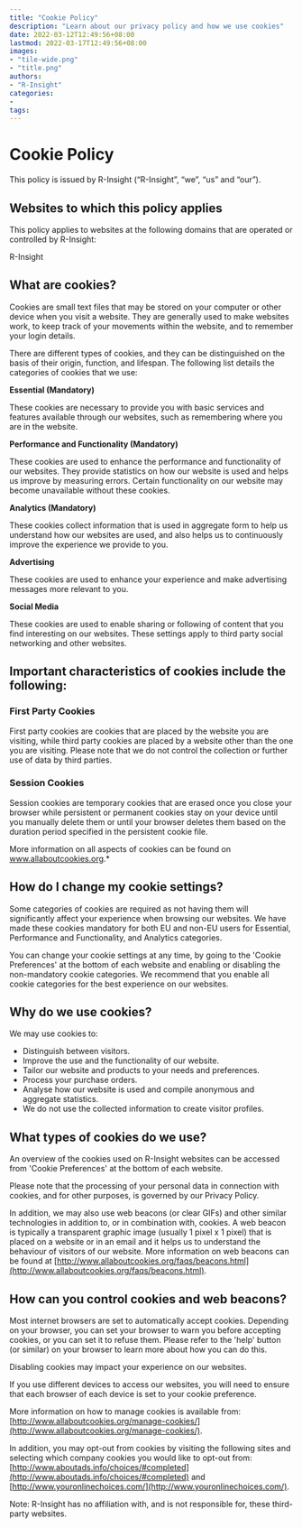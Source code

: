 ```yaml
---
title: "Cookie Policy"
description: "Learn about our privacy policy and how we use cookies"
date: 2022-03-12T12:49:56+08:00
lastmod: 2022-03-17T12:49:56+08:00
images:
- "tile-wide.png"
- "title.png"
authors:
- "R-Insight"
categories:
- 
tags:
---
```


# Cookie Policy

This policy is issued by R-Insight (“R-Insight”, “we”, “us” and “our”).

 
## Websites to which this policy applies

This policy applies to websites at the following domains that are operated or controlled by R-Insight:

R-Insight

## What are cookies?

Cookies are small text files that may be stored on your computer or other device when you visit a website. They are generally used to make websites work, to keep track of your movements within the website, and to remember your login details.

There are different types of cookies, and they can be distinguished on the basis of their origin, function, and lifespan. The following list details the categories of cookies that we use:

**Essential (Mandatory)**

These cookies are necessary to provide you with basic services and features available through our websites, such as remembering where you are in the website.

**Performance and Functionality (Mandatory)**

These cookies are used to enhance the performance and functionality of our websites. They provide statistics on how our website is used and helps us improve by measuring errors. Certain functionality on our website may become unavailable without these cookies.

**Analytics (Mandatory)**

These cookies collect information that is used in aggregate form to help us understand how our websites are used, and also helps us to continuously improve the experience we provide to you.

**Advertising**

These cookies are used to enhance your experience and make advertising messages more relevant to you.

**Social Media**

These cookies are used to enable sharing or following of content that you find interesting on our websites. These settings apply to third party social networking and other websites.

## Important characteristics of cookies include the following:

### First Party Cookies

First party cookies are cookies that are placed by the website you are visiting, while third party cookies are placed by a website other than the one you are visiting. Please note that we do not control the collection or further use of data by third parties.

### Session Cookies

Session cookies are temporary cookies that are erased once you close your browser while persistent or permanent cookies stay on your device until you manually delete them or until your browser deletes them based on the duration period specified in the persistent cookie file.

More information on all aspects of cookies can be found on www.allaboutcookies.org.*

 
## How do I change my cookie settings?

Some categories of cookies are required as not having them will significantly affect your experience when browsing our websites. We have made these cookies mandatory for both EU and non-EU users for Essential, Performance and Functionality, and Analytics categories.

You can change your cookie settings at any time, by going to the 'Cookie Preferences' at the bottom of each website and enabling or disabling the non-mandatory cookie categories. We recommend that you enable all cookie categories for the best experience on our websites.

 
## Why do we use cookies?

We may use cookies to:

- Distinguish between visitors.
- Improve the use and the functionality of our website.
- Tailor our website and products to your needs and preferences.
- Process your purchase orders.
- Analyse how our website is used and compile anonymous and aggregate statistics.
- We do not use the collected information to create visitor profiles.

 
## What types of cookies do we use?

An overview of the cookies used on R-Insight websites can be accessed from 'Cookie Preferences' at the bottom of each website.

Please note that the processing of your personal data in connection with cookies, and for other purposes, is governed by our Privacy Policy.

In addition, we may also use web beacons (or clear GIFs) and other similar technologies in addition to, or in combination with, cookies. A web beacon is typically a transparent graphic image (usually 1 pixel x 1 pixel) that is placed on a website or in an email and it helps us to understand the behaviour of visitors of our website. More information on web beacons can be found at [http://www.allaboutcookies.org/faqs/beacons.html](http://www.allaboutcookies.org/faqs/beacons.html).

 
## How can you control cookies and web beacons?

Most internet browsers are set to automatically accept cookies. Depending on your browser, you can set your browser to warn you before accepting cookies, or you can set it to refuse them. Please refer to the 'help' button (or similar) on your browser to learn more about how you can do this.

Disabling cookies may impact your experience on our websites.

If you use different devices to access our websites, you will need to ensure that each browser of each device is set to your cookie preference.

More information on how to manage cookies is available from: [http://www.allaboutcookies.org/manage-cookies/](http://www.allaboutcookies.org/manage-cookies/).

In addition, you may opt-out from cookies by visiting the following sites and selecting which company cookies you would like to opt-out from: [http://www.aboutads.info/choices/#completed](http://www.aboutads.info/choices/#completed) and [http://www.youronlinechoices.com/](http://www.youronlinechoices.com/).

Note: R-Insight has no affiliation with, and is not responsible for, these third-party websites.